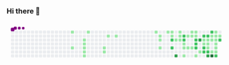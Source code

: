 ### Hi there 👋

<!--
**mattigor/mattigor** is a ✨ _special_ ✨ repository because its `README.md` (this file) appears on your GitHub profile.

Here are some ideas to get you started:

- 🔭 I’m currently working on ...
- 🌱 I’m currently learning ...
- 👯 I’m looking to collaborate on ...
- 🤔 I’m looking for help with ...
- 💬 Ask me about ...
- 📫 How to reach me: ...
- 😄 Pronouns: ...
- ⚡ Fun fact: ...
-->
<svg viewBox="-16 -32 880 192" width="880" height="192" xmlns="http://www.w3.org/2000/svg"><style>@keyframes c0{6.36%{fill:var(--c1)}6.38%,to{fill:var(--ce)}}@keyframes c1{12.74%{fill:var(--c1)}12.76%,to{fill:var(--ce)}}@keyframes c2{9.15%{fill:var(--c1)}9.17%,to{fill:var(--ce)}}@keyframes c3{9.55%{fill:var(--c1)}9.57%,to{fill:var(--ce)}}@keyframes c4{9.95%{fill:var(--c1)}9.97%,to{fill:var(--ce)}}@keyframes c5{10.35%{fill:var(--c1)}10.37%,to{fill:var(--ce)}}@keyframes c6{10.75%{fill:var(--c1)}10.77%,to{fill:var(--ce)}}@keyframes c7{7.96%{fill:var(--c1)}7.98%,to{fill:var(--ce)}}@keyframes c8{16.72%{fill:var(--c1)}16.74%,to{fill:var(--ce)}}@keyframes c9{16.32%{fill:var(--c1)}16.34%,to{fill:var(--ce)}}@keyframes ca{18.32%{fill:var(--c1)}18.34%,to{fill:var(--ce)}}@keyframes cb{19.11%{fill:var(--c1)}19.13%,to{fill:var(--ce)}}@keyframes cc{26.68%{fill:var(--c1)}26.7%,to{fill:var(--ce)}}@keyframes cd{23.5%{fill:var(--c1)}23.52%,to{fill:var(--ce)}}@keyframes ce{23.89%{fill:var(--c1)}23.91%,to{fill:var(--ce)}}@keyframes cf{24.69%{fill:var(--c1)}24.71%,to{fill:var(--ce)}}@keyframes cg{27.88%{fill:var(--c1)}27.9%,to{fill:var(--ce)}}@keyframes ch{28.28%{fill:var(--c1)}28.3%,to{fill:var(--ce)}}@keyframes ci{28.68%{fill:var(--c1)}28.7%,to{fill:var(--ce)}}@keyframes cj{52.98%{fill:var(--c2)}53%,to{fill:var(--ce)}}@keyframes ck{53.77%{fill:var(--c2)}53.79%,to{fill:var(--ce)}}@keyframes cl{52.58%{fill:var(--c1)}52.6%,to{fill:var(--ce)}}@keyframes cm{72.5%{fill:var(--c3)}72.52%,to{fill:var(--ce)}}@keyframes cn{29.87%{fill:var(--c1)}29.89%,to{fill:var(--ce)}}@keyframes co{29.47%{fill:var(--c1)}29.49%,to{fill:var(--ce)}}@keyframes cp{52.18%{fill:var(--c1)}52.2%,to{fill:var(--ce)}}@keyframes cq{56.17%{fill:var(--c2)}56.19%,to{fill:var(--ce)}}@keyframes cr{55.77%{fill:var(--c2)}55.79%,to{fill:var(--ce)}}@keyframes cs{33.85%{fill:var(--c1)}33.87%,to{fill:var(--ce)}}@keyframes ct{34.25%{fill:var(--c1)}34.27%,to{fill:var(--ce)}}@keyframes cu{50.19%{fill:var(--c1)}50.21%,to{fill:var(--ce)}}@keyframes cv{32.66%{fill:var(--c1)}32.68%,to{fill:var(--ce)}}@keyframes cw{34.65%{fill:var(--c1)}34.67%,to{fill:var(--ce)}}@keyframes cx{31.07%{fill:var(--c1)}31.09%,to{fill:var(--ce)}}@keyframes cy{32.26%{fill:var(--c1)}32.28%,to{fill:var(--ce)}}@keyframes cz{35.05%{fill:var(--c1)}35.07%,to{fill:var(--ce)}}@keyframes c10{31.46%{fill:var(--c1)}31.48%,to{fill:var(--ce)}}@keyframes c11{31.86%{fill:var(--c1)}31.88%,to{fill:var(--ce)}}@keyframes c12{57.76%{fill:var(--c2)}57.78%,to{fill:var(--ce)}}@keyframes c13{58.16%{fill:var(--c2)}58.18%,to{fill:var(--ce)}}@keyframes c14{58.56%{fill:var(--c2)}58.58%,to{fill:var(--ce)}}@keyframes c15{48.99%{fill:var(--c1)}49.01%,to{fill:var(--ce)}}@keyframes c16{66.92%{fill:var(--c3)}66.94%,to{fill:var(--ce)}}@keyframes c17{36.24%{fill:var(--c1)}36.26%,to{fill:var(--ce)}}@keyframes c18{66.13%{fill:var(--c2)}66.15%,to{fill:var(--ce)}}@keyframes c19{42.62%{fill:var(--c1)}42.64%,to{fill:var(--ce)}}@keyframes c1a{37.44%{fill:var(--c1)}37.46%,to{fill:var(--ce)}}@keyframes c1b{59.35%{fill:var(--c2)}59.37%,to{fill:var(--ce)}}@keyframes c1c{59.75%{fill:var(--c2)}59.77%,to{fill:var(--ce)}}@keyframes c1d{65.73%{fill:var(--c2)}65.75%,to{fill:var(--ce)}}@keyframes c1e{42.22%{fill:var(--c1)}42.24%,to{fill:var(--ce)}}@keyframes c1f{37.84%{fill:var(--c1)}37.86%,to{fill:var(--ce)}}@keyframes c1g{43.81%{fill:var(--c1)}43.83%,to{fill:var(--ce)}}@keyframes c1h{60.15%{fill:var(--c2)}60.17%,to{fill:var(--ce)}}@keyframes c1i{69.31%{fill:var(--c3)}69.33%,to{fill:var(--ce)}}@keyframes c1j{64.93%{fill:var(--c2)}64.95%,to{fill:var(--ce)}}@keyframes c1k{41.42%{fill:var(--c1)}41.44%,to{fill:var(--ce)}}@keyframes c1l{41.82%{fill:var(--c1)}41.84%,to{fill:var(--ce)}}@keyframes c1m{45.41%{fill:var(--c1)}45.43%,to{fill:var(--ce)}}@keyframes c1n{76.88%{fill:var(--c4)}76.9%,to{fill:var(--ce)}}@keyframes c1o{40.63%{fill:var(--c1)}40.65%,to{fill:var(--ce)}}@keyframes c1p{39.43%{fill:var(--c1)}39.45%,to{fill:var(--ce)}}@keyframes c1q{39.03%{fill:var(--c1)}39.05%,to{fill:var(--ce)}}@keyframes c1r{38.64%{fill:var(--c1)}38.66%,to{fill:var(--ce)}}@keyframes c1s{44.61%{fill:var(--c1)}44.63%,to{fill:var(--ce)}}@keyframes c1t{45.01%{fill:var(--c1)}45.03%,to{fill:var(--ce)}}@keyframes c1u{61.34%{fill:var(--c2)}61.36%,to{fill:var(--ce)}}@keyframes c1v{39.83%{fill:var(--c1)}39.85%,to{fill:var(--ce)}}@keyframes c1w{63.34%{fill:var(--c2)}63.36%,to{fill:var(--ce)}}@keyframes u0{6.36%{transform:scale(0,1)}6.38%,7.96%{transform:scale(.02,1)}7.98%,9.15%{transform:scale(.04,1)}9.17%,9.55%{transform:scale(.06,1)}9.57%,9.95%{transform:scale(.08,1)}10.35%,9.97%{transform:scale(.1,1)}10.37%,10.75%{transform:scale(.12,1)}10.77%,12.74%{transform:scale(.14,1)}12.76%,16.32%{transform:scale(.16,1)}16.34%,16.72%{transform:scale(.18,1)}16.74%,18.32%{transform:scale(.2,1)}18.34%,19.11%{transform:scale(.22,1)}19.13%,23.5%{transform:scale(.24,1)}23.52%,23.89%{transform:scale(.26,1)}23.91%,24.69%{transform:scale(.28,1)}24.71%,26.68%{transform:scale(.3,1)}26.7%,27.88%{transform:scale(.32,1)}27.9%,28.28%{transform:scale(.34,1)}28.3%,28.68%{transform:scale(.36,1)}28.7%,29.47%{transform:scale(.38,1)}29.49%,29.87%{transform:scale(.4,1)}29.89%,31.07%{transform:scale(.42,1)}31.09%,31.46%{transform:scale(.44,1)}31.48%,31.86%{transform:scale(.46,1)}31.88%,32.26%{transform:scale(.48,1)}32.28%,32.66%{transform:scale(.5,1)}32.68%,33.85%{transform:scale(.52,1)}33.87%,34.25%{transform:scale(.54,1)}34.27%,34.65%{transform:scale(.56,1)}34.67%,35.05%{transform:scale(.58,1)}35.07%,36.24%{transform:scale(.6,1)}36.26%,37.44%{transform:scale(.62,1)}37.46%,37.84%{transform:scale(.64,1)}37.86%,38.64%{transform:scale(.66,1)}38.66%,39.03%{transform:scale(.68,1)}39.05%,39.43%{transform:scale(.7,1)}39.45%,39.83%{transform:scale(.72,1)}39.85%,40.63%{transform:scale(.74,1)}40.65%,41.42%{transform:scale(.76,1)}41.44%,41.82%{transform:scale(.78,1)}41.84%,42.22%{transform:scale(.8,1)}42.24%,42.62%{transform:scale(.82,1)}42.64%,43.81%{transform:scale(.84,1)}43.83%,44.61%{transform:scale(.86,1)}44.63%,45.01%{transform:scale(.88,1)}45.03%,45.41%{transform:scale(.9,1)}45.43%,48.99%{transform:scale(.92,1)}49.01%,50.19%{transform:scale(.94,1)}50.21%,52.18%{transform:scale(.96,1)}52.2%,52.58%{transform:scale(.98,1)}52.6%,to{transform:scale(1,1)}}@keyframes u1{52.98%{transform:scale(0,1)}53%,53.77%{transform:scale(.07,1)}53.79%,55.77%{transform:scale(.13,1)}55.79%,56.17%{transform:scale(.2,1)}56.19%,57.76%{transform:scale(.27,1)}57.78%,58.16%{transform:scale(.33,1)}58.18%,58.56%{transform:scale(.4,1)}58.58%,59.35%{transform:scale(.47,1)}59.37%,59.75%{transform:scale(.53,1)}59.77%,60.15%{transform:scale(.6,1)}60.17%,61.34%{transform:scale(.67,1)}61.36%,63.34%{transform:scale(.73,1)}63.36%,64.93%{transform:scale(.8,1)}64.95%,65.73%{transform:scale(.87,1)}65.75%,66.13%{transform:scale(.93,1)}66.15%,to{transform:scale(1,1)}}@keyframes u2{66.92%{transform:scale(0,1)}66.94%,69.31%{transform:scale(.33,1)}69.33%,72.5%{transform:scale(.67,1)}72.52%,to{transform:scale(1,1)}}@keyframes u3{76.88%{transform:scale(0,1)}76.9%,to{transform:scale(1,1)}}@keyframes s0{0%,99.6%{transform:translate(0,-16px)}.4%{transform:translate(0,0)}7.97%{transform:translate(304px,0)}8.37%{transform:translate(304px,16px)}8.76%{transform:translate(288px,16px)}10.76%{transform:translate(288px,96px)}11.16%{transform:translate(272px,96px)}11.95%{transform:translate(272px,64px)}12.75%,91.63%{transform:translate(240px,64px)}13.15%,91.24%{transform:translate(240px,80px)}16.33%{transform:translate(368px,80px)}16.73%{transform:translate(368px,64px)}17.13%{transform:translate(384px,64px)}18.33%{transform:translate(384px,16px)}23.51%{transform:translate(592px,16px)}24.7%{transform:translate(592px,64px)}25.1%{transform:translate(576px,64px)}26.69%{transform:translate(576px,0)}28.29%{transform:translate(640px,0)}28.69%{transform:translate(640px,16px)}29.48%{transform:translate(672px,16px)}29.88%{transform:translate(672px,0)}31.47%{transform:translate(736px,0)}31.87%,57.37%{transform:translate(736px,16px)}32.67%{transform:translate(704px,16px)}33.47%{transform:translate(704px,48px)}33.86%,51.39%{transform:translate(688px,48px)}34.26%,54.98%{transform:translate(688px,64px)}35.06%{transform:translate(720px,64px)}35.46%{transform:translate(720px,80px)}36.25%,48.21%{transform:translate(752px,80px)}37.05%,47.41%{transform:translate(752px,48px)}38.65%{transform:translate(816px,48px)}39.44%,41.04%{transform:translate(816px,16px)}39.84%{transform:translate(832px,16px)}40.24%,64.14%{transform:translate(832px,0)}40.64%{transform:translate(816px,0)}41.43%{transform:translate(800px,16px)}41.83%{transform:translate(800px,32px)}42.63%{transform:translate(768px,32px)}43.03%{transform:translate(768px,48px)}43.43%{transform:translate(784px,48px)}43.82%{transform:translate(784px,64px)}44.62%{transform:translate(816px,64px)}45.02%,60.96%{transform:translate(816px,80px)}45.42%,76.49%{transform:translate(800px,80px)}46.22%{transform:translate(800px,48px)}48.61%{transform:translate(736px,80px)}49%{transform:translate(736px,96px)}50.2%{transform:translate(688px,96px)}51.79%{transform:translate(672px,48px)}52.19%{transform:translate(672px,32px)}52.99%{transform:translate(640px,32px)}53.78%{transform:translate(640px,64px)}56.18%{transform:translate(688px,16px)}58.57%{transform:translate(736px,64px)}59.36%{transform:translate(768px,64px)}59.76%{transform:translate(768px,80px)}61.35%{transform:translate(816px,96px)}61.75%{transform:translate(832px,96px)}65.34%{transform:translate(784px,0)}65.74%{transform:translate(784px,16px)}66.53%{transform:translate(752px,16px)}66.93%{transform:translate(752px,32px)}67.73%{transform:translate(784px,32px)}69.32%{transform:translate(784px,96px)}72.51%{transform:translate(656px,96px)}72.91%{transform:translate(656px,80px)}76.89%{transform:translate(800px,96px)}90.44%{transform:translate(256px,96px)}90.84%{transform:translate(256px,80px)}92.03%{transform:translate(224px,64px)}92.43%{transform:translate(224px,48px)}94.82%{transform:translate(128px,48px)}95.22%{transform:translate(128px,32px)}96.02%{transform:translate(96px,32px)}97.21%{transform:translate(96px,-16px)}}@keyframes s1{0%,99.6%{transform:translate(16px,-16px)}.4%{transform:translate(0,-16px)}.8%{transform:translate(0,0)}8.37%{transform:translate(304px,0)}8.76%{transform:translate(304px,16px)}9.16%{transform:translate(288px,16px)}11.16%{transform:translate(288px,96px)}11.55%{transform:translate(272px,96px)}12.35%{transform:translate(272px,64px)}13.15%,92.03%{transform:translate(240px,64px)}13.55%,91.63%{transform:translate(240px,80px)}16.73%{transform:translate(368px,80px)}17.13%{transform:translate(368px,64px)}17.53%{transform:translate(384px,64px)}18.73%{transform:translate(384px,16px)}23.9%{transform:translate(592px,16px)}25.1%{transform:translate(592px,64px)}25.5%{transform:translate(576px,64px)}27.09%{transform:translate(576px,0)}28.69%{transform:translate(640px,0)}29.08%{transform:translate(640px,16px)}29.88%{transform:translate(672px,16px)}30.28%{transform:translate(672px,0)}31.87%{transform:translate(736px,0)}32.27%,57.77%{transform:translate(736px,16px)}33.07%{transform:translate(704px,16px)}33.86%{transform:translate(704px,48px)}34.26%,51.79%{transform:translate(688px,48px)}34.66%,55.38%{transform:translate(688px,64px)}35.46%{transform:translate(720px,64px)}35.86%{transform:translate(720px,80px)}36.65%,48.61%{transform:translate(752px,80px)}37.45%,47.81%{transform:translate(752px,48px)}39.04%{transform:translate(816px,48px)}39.84%,41.43%{transform:translate(816px,16px)}40.24%{transform:translate(832px,16px)}40.64%,64.54%{transform:translate(832px,0)}41.04%{transform:translate(816px,0)}41.83%{transform:translate(800px,16px)}42.23%{transform:translate(800px,32px)}43.03%{transform:translate(768px,32px)}43.43%{transform:translate(768px,48px)}43.82%{transform:translate(784px,48px)}44.22%{transform:translate(784px,64px)}45.02%{transform:translate(816px,64px)}45.42%,61.35%{transform:translate(816px,80px)}45.82%,76.89%{transform:translate(800px,80px)}46.61%{transform:translate(800px,48px)}49%{transform:translate(736px,80px)}49.4%{transform:translate(736px,96px)}50.6%{transform:translate(688px,96px)}52.19%{transform:translate(672px,48px)}52.59%{transform:translate(672px,32px)}53.39%{transform:translate(640px,32px)}54.18%{transform:translate(640px,64px)}56.57%{transform:translate(688px,16px)}58.96%{transform:translate(736px,64px)}59.76%{transform:translate(768px,64px)}60.16%{transform:translate(768px,80px)}61.75%{transform:translate(816px,96px)}62.15%{transform:translate(832px,96px)}65.74%{transform:translate(784px,0)}66.14%{transform:translate(784px,16px)}66.93%{transform:translate(752px,16px)}67.33%{transform:translate(752px,32px)}68.13%{transform:translate(784px,32px)}69.72%{transform:translate(784px,96px)}72.91%{transform:translate(656px,96px)}73.31%{transform:translate(656px,80px)}77.29%{transform:translate(800px,96px)}90.84%{transform:translate(256px,96px)}91.24%{transform:translate(256px,80px)}92.43%{transform:translate(224px,64px)}92.83%{transform:translate(224px,48px)}95.22%{transform:translate(128px,48px)}95.62%{transform:translate(128px,32px)}96.41%{transform:translate(96px,32px)}97.61%{transform:translate(96px,-16px)}}@keyframes s2{0%,99.6%{transform:translate(32px,-16px)}.8%{transform:translate(0,-16px)}1.2%{transform:translate(0,0)}8.76%{transform:translate(304px,0)}9.16%{transform:translate(304px,16px)}9.56%{transform:translate(288px,16px)}11.55%{transform:translate(288px,96px)}11.95%{transform:translate(272px,96px)}12.75%{transform:translate(272px,64px)}13.55%,92.43%{transform:translate(240px,64px)}13.94%,92.03%{transform:translate(240px,80px)}17.13%{transform:translate(368px,80px)}17.53%{transform:translate(368px,64px)}17.93%{transform:translate(384px,64px)}19.12%{transform:translate(384px,16px)}24.3%{transform:translate(592px,16px)}25.5%{transform:translate(592px,64px)}25.9%{transform:translate(576px,64px)}27.49%{transform:translate(576px,0)}29.08%{transform:translate(640px,0)}29.48%{transform:translate(640px,16px)}30.28%{transform:translate(672px,16px)}30.68%{transform:translate(672px,0)}32.27%{transform:translate(736px,0)}32.67%,58.17%{transform:translate(736px,16px)}33.47%{transform:translate(704px,16px)}34.26%{transform:translate(704px,48px)}34.66%,52.19%{transform:translate(688px,48px)}35.06%,55.78%{transform:translate(688px,64px)}35.86%{transform:translate(720px,64px)}36.25%{transform:translate(720px,80px)}37.05%,49%{transform:translate(752px,80px)}37.85%,48.21%{transform:translate(752px,48px)}39.44%{transform:translate(816px,48px)}40.24%,41.83%{transform:translate(816px,16px)}40.64%{transform:translate(832px,16px)}41.04%,64.94%{transform:translate(832px,0)}41.43%{transform:translate(816px,0)}42.23%{transform:translate(800px,16px)}42.63%{transform:translate(800px,32px)}43.43%{transform:translate(768px,32px)}43.82%{transform:translate(768px,48px)}44.22%{transform:translate(784px,48px)}44.62%{transform:translate(784px,64px)}45.42%{transform:translate(816px,64px)}45.82%,61.75%{transform:translate(816px,80px)}46.22%,77.29%{transform:translate(800px,80px)}47.01%{transform:translate(800px,48px)}49.4%{transform:translate(736px,80px)}49.8%{transform:translate(736px,96px)}51%{transform:translate(688px,96px)}52.59%{transform:translate(672px,48px)}52.99%{transform:translate(672px,32px)}53.78%{transform:translate(640px,32px)}54.58%{transform:translate(640px,64px)}56.97%{transform:translate(688px,16px)}59.36%{transform:translate(736px,64px)}60.16%{transform:translate(768px,64px)}60.56%{transform:translate(768px,80px)}62.15%{transform:translate(816px,96px)}62.55%{transform:translate(832px,96px)}66.14%{transform:translate(784px,0)}66.53%{transform:translate(784px,16px)}67.33%{transform:translate(752px,16px)}67.73%{transform:translate(752px,32px)}68.53%{transform:translate(784px,32px)}70.12%{transform:translate(784px,96px)}73.31%{transform:translate(656px,96px)}73.71%{transform:translate(656px,80px)}77.69%{transform:translate(800px,96px)}91.24%{transform:translate(256px,96px)}91.63%{transform:translate(256px,80px)}92.83%{transform:translate(224px,64px)}93.23%{transform:translate(224px,48px)}95.62%{transform:translate(128px,48px)}96.02%{transform:translate(128px,32px)}96.81%{transform:translate(96px,32px)}98.01%{transform:translate(96px,-16px)}}@keyframes s3{0%,99.6%{transform:translate(48px,-16px)}1.2%{transform:translate(0,-16px)}1.59%{transform:translate(0,0)}9.16%{transform:translate(304px,0)}9.56%{transform:translate(304px,16px)}9.96%{transform:translate(288px,16px)}11.95%{transform:translate(288px,96px)}12.35%{transform:translate(272px,96px)}13.15%{transform:translate(272px,64px)}13.94%,92.83%{transform:translate(240px,64px)}14.34%,92.43%{transform:translate(240px,80px)}17.53%{transform:translate(368px,80px)}17.93%{transform:translate(368px,64px)}18.33%{transform:translate(384px,64px)}19.52%{transform:translate(384px,16px)}24.7%{transform:translate(592px,16px)}25.9%{transform:translate(592px,64px)}26.29%{transform:translate(576px,64px)}27.89%{transform:translate(576px,0)}29.48%{transform:translate(640px,0)}29.88%{transform:translate(640px,16px)}30.68%{transform:translate(672px,16px)}31.08%{transform:translate(672px,0)}32.67%{transform:translate(736px,0)}33.07%,58.57%{transform:translate(736px,16px)}33.86%{transform:translate(704px,16px)}34.66%{transform:translate(704px,48px)}35.06%,52.59%{transform:translate(688px,48px)}35.46%,56.18%{transform:translate(688px,64px)}36.25%{transform:translate(720px,64px)}36.65%{transform:translate(720px,80px)}37.45%,49.4%{transform:translate(752px,80px)}38.25%,48.61%{transform:translate(752px,48px)}39.84%{transform:translate(816px,48px)}40.64%,42.23%{transform:translate(816px,16px)}41.04%{transform:translate(832px,16px)}41.43%,65.34%{transform:translate(832px,0)}41.83%{transform:translate(816px,0)}42.63%{transform:translate(800px,16px)}43.03%{transform:translate(800px,32px)}43.82%{transform:translate(768px,32px)}44.22%{transform:translate(768px,48px)}44.62%{transform:translate(784px,48px)}45.02%{transform:translate(784px,64px)}45.82%{transform:translate(816px,64px)}46.22%,62.15%{transform:translate(816px,80px)}46.61%,77.69%{transform:translate(800px,80px)}47.41%{transform:translate(800px,48px)}49.8%{transform:translate(736px,80px)}50.2%{transform:translate(736px,96px)}51.39%{transform:translate(688px,96px)}52.99%{transform:translate(672px,48px)}53.39%{transform:translate(672px,32px)}54.18%{transform:translate(640px,32px)}54.98%{transform:translate(640px,64px)}57.37%{transform:translate(688px,16px)}59.76%{transform:translate(736px,64px)}60.56%{transform:translate(768px,64px)}60.96%{transform:translate(768px,80px)}62.55%{transform:translate(816px,96px)}62.95%{transform:translate(832px,96px)}66.53%{transform:translate(784px,0)}66.93%{transform:translate(784px,16px)}67.73%{transform:translate(752px,16px)}68.13%{transform:translate(752px,32px)}68.92%{transform:translate(784px,32px)}70.52%{transform:translate(784px,96px)}73.71%{transform:translate(656px,96px)}74.1%{transform:translate(656px,80px)}78.09%{transform:translate(800px,96px)}91.63%{transform:translate(256px,96px)}92.03%{transform:translate(256px,80px)}93.23%{transform:translate(224px,64px)}93.63%{transform:translate(224px,48px)}96.02%{transform:translate(128px,48px)}96.41%{transform:translate(128px,32px)}97.21%{transform:translate(96px,32px)}98.41%{transform:translate(96px,-16px)}}:root{--cb:#1b1f230a;--cs:purple;--ce:#ebedf0;--c0:#ebedf0;--c1:#9be9a8;--c2:#40c463;--c3:#30a14e;--c4:#216e39}@media (prefers-color-scheme:dark){:root{--cb:#1b1f230a;--cs:purple;--ce:#161b22;--c1:#01311f;--c2:#034525;--c3:#0f6d31;--c4:#00c647}}.c{shape-rendering:geometricPrecision;rx:2;ry:2;fill:var(--ce);stroke-width:1px;stroke:var(--cb);animation:none 25100ms linear infinite}.c.c0{fill:var(--c1);animation-name:c0}.c.c1,.c.c2,.c.c3{fill:var(--c1);animation-name:c1}.c.c2,.c.c3{animation-name:c2}.c.c3{animation-name:c3}.c.c4,.c.c5,.c.c6{fill:var(--c1);animation-name:c4}.c.c5,.c.c6{animation-name:c5}.c.c6{animation-name:c6}.c.c7,.c.c8,.c.c9{fill:var(--c1);animation-name:c7}.c.c8,.c.c9{animation-name:c8}.c.c9{animation-name:c9}.c.ca,.c.cb,.c.cc{fill:var(--c1);animation-name:ca}.c.cb,.c.cc{animation-name:cb}.c.cc{animation-name:cc}.c.cd,.c.ce,.c.cf{fill:var(--c1);animation-name:cd}.c.ce,.c.cf{animation-name:ce}.c.cf{animation-name:cf}.c.cg,.c.ch,.c.ci{fill:var(--c1);animation-name:cg}.c.ch,.c.ci{animation-name:ch}.c.ci{animation-name:ci}.c.cj,.c.ck{fill:var(--c2);animation-name:cj}.c.ck{animation-name:ck}.c.cl{fill:var(--c1);animation-name:cl}.c.cm{fill:var(--c3);animation-name:cm}.c.cn,.c.co,.c.cp{fill:var(--c1);animation-name:cn}.c.co,.c.cp{animation-name:co}.c.cp{animation-name:cp}.c.cq,.c.cr{fill:var(--c2);animation-name:cq}.c.cr{animation-name:cr}.c.cs{fill:var(--c1);animation-name:cs}.c.ct,.c.cu,.c.cv{fill:var(--c1);animation-name:ct}.c.cu,.c.cv{animation-name:cu}.c.cv{animation-name:cv}.c.cw,.c.cx,.c.cy{fill:var(--c1);animation-name:cw}.c.cx,.c.cy{animation-name:cx}.c.cy{animation-name:cy}.c.c10,.c.c11,.c.cz{fill:var(--c1);animation-name:cz}.c.c10,.c.c11{animation-name:c10}.c.c11{animation-name:c11}.c.c12,.c.c13,.c.c14{fill:var(--c2);animation-name:c12}.c.c13,.c.c14{animation-name:c13}.c.c14{animation-name:c14}.c.c15{fill:var(--c1);animation-name:c15}.c.c16{fill:var(--c3);animation-name:c16}.c.c17{fill:var(--c1);animation-name:c17}.c.c18{fill:var(--c2);animation-name:c18}.c.c19,.c.c1a{fill:var(--c1);animation-name:c19}.c.c1a{animation-name:c1a}.c.c1b,.c.c1c,.c.c1d{fill:var(--c2);animation-name:c1b}.c.c1c,.c.c1d{animation-name:c1c}.c.c1d{animation-name:c1d}.c.c1e,.c.c1f,.c.c1g{fill:var(--c1);animation-name:c1e}.c.c1f,.c.c1g{animation-name:c1f}.c.c1g{animation-name:c1g}.c.c1h{fill:var(--c2);animation-name:c1h}.c.c1i{fill:var(--c3);animation-name:c1i}.c.c1j{fill:var(--c2);animation-name:c1j}.c.c1k,.c.c1l,.c.c1m{fill:var(--c1);animation-name:c1k}.c.c1l,.c.c1m{animation-name:c1l}.c.c1m{animation-name:c1m}.c.c1n{fill:var(--c4);animation-name:c1n}.c.c1o,.c.c1p,.c.c1q{fill:var(--c1);animation-name:c1o}.c.c1p,.c.c1q{animation-name:c1p}.c.c1q{animation-name:c1q}.c.c1r,.c.c1s,.c.c1t{fill:var(--c1);animation-name:c1r}.c.c1s,.c.c1t{animation-name:c1s}.c.c1t{animation-name:c1t}.c.c1u{fill:var(--c2);animation-name:c1u}.c.c1v{fill:var(--c1);animation-name:c1v}.c.c1w{fill:var(--c2);animation-name:c1w}.s,.u{animation:none linear 25100ms infinite}.u,.u.u0{transform-origin:0 0}.u{transform:scale(0,1)}.u.u0{fill:var(--c1);animation-name:u0}.u.u1{fill:var(--c2);animation-name:u1;transform-origin:614.5px 0}.u.u2{fill:var(--c3);animation-name:u2;transform-origin:798.8px 0}.u.u3{fill:var(--c4);animation-name:u3;transform-origin:835.7px 0}.s{shape-rendering:geometricPrecision;fill:var(--cs)}.s.s0{transform:translate(0,-16px);animation-name:s0}.s.s1{transform:translate(16px,-16px);animation-name:s1}.s.s2{transform:translate(32px,-16px);animation-name:s2}.s.s3{transform:translate(48px,-16px);animation-name:s3}</style><rect class="c" x="2" y="2" width="12" height="12"/><rect class="c" x="2" y="18" width="12" height="12"/><rect class="c" x="2" y="34" width="12" height="12"/><rect class="c" x="2" y="50" width="12" height="12"/><rect class="c" x="2" y="66" width="12" height="12"/><rect class="c" x="2" y="82" width="12" height="12"/><rect class="c" x="2" y="98" width="12" height="12"/><rect class="c" x="18" y="2" width="12" height="12"/><rect class="c" x="18" y="18" width="12" height="12"/><rect class="c" x="18" y="34" width="12" height="12"/><rect class="c" x="18" y="50" width="12" height="12"/><rect class="c" x="18" y="66" width="12" height="12"/><rect class="c" x="18" y="82" width="12" height="12"/><rect class="c" x="18" y="98" width="12" height="12"/><rect class="c" x="34" y="2" width="12" height="12"/><rect class="c" x="34" y="18" width="12" height="12"/><rect class="c" x="34" y="34" width="12" height="12"/><rect class="c" x="34" y="50" width="12" height="12"/><rect class="c" x="34" y="66" width="12" height="12"/><rect class="c" x="34" y="82" width="12" height="12"/><rect class="c" x="34" y="98" width="12" height="12"/><rect class="c" x="50" y="2" width="12" height="12"/><rect class="c" x="50" y="18" width="12" height="12"/><rect class="c" x="50" y="34" width="12" height="12"/><rect class="c" x="50" y="50" width="12" height="12"/><rect class="c" x="50" y="66" width="12" height="12"/><rect class="c" x="50" y="82" width="12" height="12"/><rect class="c" x="50" y="98" width="12" height="12"/><rect class="c" x="66" y="2" width="12" height="12"/><rect class="c" x="66" y="18" width="12" height="12"/><rect class="c" x="66" y="34" width="12" height="12"/><rect class="c" x="66" y="50" width="12" height="12"/><rect class="c" x="66" y="66" width="12" height="12"/><rect class="c" x="66" y="82" width="12" height="12"/><rect class="c" x="66" y="98" width="12" height="12"/><rect class="c" x="82" y="2" width="12" height="12"/><rect class="c" x="82" y="18" width="12" height="12"/><rect class="c" x="82" y="34" width="12" height="12"/><rect class="c" x="82" y="50" width="12" height="12"/><rect class="c" x="82" y="66" width="12" height="12"/><rect class="c" x="82" y="82" width="12" height="12"/><rect class="c" x="82" y="98" width="12" height="12"/><rect class="c" x="98" y="2" width="12" height="12"/><rect class="c" x="98" y="18" width="12" height="12"/><rect class="c" x="98" y="34" width="12" height="12"/><rect class="c" x="98" y="50" width="12" height="12"/><rect class="c" x="98" y="66" width="12" height="12"/><rect class="c" x="98" y="82" width="12" height="12"/><rect class="c" x="98" y="98" width="12" height="12"/><rect class="c" x="114" y="2" width="12" height="12"/><rect class="c" x="114" y="18" width="12" height="12"/><rect class="c" x="114" y="34" width="12" height="12"/><rect class="c" x="114" y="50" width="12" height="12"/><rect class="c" x="114" y="66" width="12" height="12"/><rect class="c" x="114" y="82" width="12" height="12"/><rect class="c" x="114" y="98" width="12" height="12"/><rect class="c" x="130" y="2" width="12" height="12"/><rect class="c" x="130" y="18" width="12" height="12"/><rect class="c" x="130" y="34" width="12" height="12"/><rect class="c" x="130" y="50" width="12" height="12"/><rect class="c" x="130" y="66" width="12" height="12"/><rect class="c" x="130" y="82" width="12" height="12"/><rect class="c" x="130" y="98" width="12" height="12"/><rect class="c" x="146" y="2" width="12" height="12"/><rect class="c" x="146" y="18" width="12" height="12"/><rect class="c" x="146" y="34" width="12" height="12"/><rect class="c" x="146" y="50" width="12" height="12"/><rect class="c" x="146" y="66" width="12" height="12"/><rect class="c" x="146" y="82" width="12" height="12"/><rect class="c" x="146" y="98" width="12" height="12"/><rect class="c" x="162" y="2" width="12" height="12"/><rect class="c" x="162" y="18" width="12" height="12"/><rect class="c" x="162" y="34" width="12" height="12"/><rect class="c" x="162" y="50" width="12" height="12"/><rect class="c" x="162" y="66" width="12" height="12"/><rect class="c" x="162" y="82" width="12" height="12"/><rect class="c" x="162" y="98" width="12" height="12"/><rect class="c" x="178" y="2" width="12" height="12"/><rect class="c" x="178" y="18" width="12" height="12"/><rect class="c" x="178" y="34" width="12" height="12"/><rect class="c" x="178" y="50" width="12" height="12"/><rect class="c" x="178" y="66" width="12" height="12"/><rect class="c" x="178" y="82" width="12" height="12"/><rect class="c" x="178" y="98" width="12" height="12"/><rect class="c" x="194" y="2" width="12" height="12"/><rect class="c" x="194" y="18" width="12" height="12"/><rect class="c" x="194" y="34" width="12" height="12"/><rect class="c" x="194" y="50" width="12" height="12"/><rect class="c" x="194" y="66" width="12" height="12"/><rect class="c" x="194" y="82" width="12" height="12"/><rect class="c" x="194" y="98" width="12" height="12"/><rect class="c" x="210" y="2" width="12" height="12"/><rect class="c" x="210" y="18" width="12" height="12"/><rect class="c" x="210" y="34" width="12" height="12"/><rect class="c" x="210" y="50" width="12" height="12"/><rect class="c" x="210" y="66" width="12" height="12"/><rect class="c" x="210" y="82" width="12" height="12"/><rect class="c" x="210" y="98" width="12" height="12"/><rect class="c" x="226" y="2" width="12" height="12"/><rect class="c" x="226" y="18" width="12" height="12"/><rect class="c" x="226" y="34" width="12" height="12"/><rect class="c" x="226" y="50" width="12" height="12"/><rect class="c" x="226" y="66" width="12" height="12"/><rect class="c" x="226" y="82" width="12" height="12"/><rect class="c" x="226" y="98" width="12" height="12"/><rect class="c c0" x="242" y="2" width="12" height="12"/><rect class="c" x="242" y="18" width="12" height="12"/><rect class="c" x="242" y="34" width="12" height="12"/><rect class="c" x="242" y="50" width="12" height="12"/><rect class="c c1" x="242" y="66" width="12" height="12"/><rect class="c" x="242" y="82" width="12" height="12"/><rect class="c" x="242" y="98" width="12" height="12"/><rect class="c" x="258" y="2" width="12" height="12"/><rect class="c" x="258" y="18" width="12" height="12"/><rect class="c" x="258" y="34" width="12" height="12"/><rect class="c" x="258" y="50" width="12" height="12"/><rect class="c" x="258" y="66" width="12" height="12"/><rect class="c" x="258" y="82" width="12" height="12"/><rect class="c" x="258" y="98" width="12" height="12"/><rect class="c" x="274" y="2" width="12" height="12"/><rect class="c" x="274" y="18" width="12" height="12"/><rect class="c" x="274" y="34" width="12" height="12"/><rect class="c" x="274" y="50" width="12" height="12"/><rect class="c" x="274" y="66" width="12" height="12"/><rect class="c" x="274" y="82" width="12" height="12"/><rect class="c" x="274" y="98" width="12" height="12"/><rect class="c" x="290" y="2" width="12" height="12"/><rect class="c" x="290" y="18" width="12" height="12"/><rect class="c c2" x="290" y="34" width="12" height="12"/><rect class="c c3" x="290" y="50" width="12" height="12"/><rect class="c c4" x="290" y="66" width="12" height="12"/><rect class="c c5" x="290" y="82" width="12" height="12"/><rect class="c c6" x="290" y="98" width="12" height="12"/><rect class="c c7" x="306" y="2" width="12" height="12"/><rect class="c" x="306" y="18" width="12" height="12"/><rect class="c" x="306" y="34" width="12" height="12"/><rect class="c" x="306" y="50" width="12" height="12"/><rect class="c" x="306" y="66" width="12" height="12"/><rect class="c" x="306" y="82" width="12" height="12"/><rect class="c" x="306" y="98" width="12" height="12"/><rect class="c" x="322" y="2" width="12" height="12"/><rect class="c" x="322" y="18" width="12" height="12"/><rect class="c" x="322" y="34" width="12" height="12"/><rect class="c" x="322" y="50" width="12" height="12"/><rect class="c" x="322" y="66" width="12" height="12"/><rect class="c" x="322" y="82" width="12" height="12"/><rect class="c" x="322" y="98" width="12" height="12"/><rect class="c" x="338" y="2" width="12" height="12"/><rect class="c" x="338" y="18" width="12" height="12"/><rect class="c" x="338" y="34" width="12" height="12"/><rect class="c" x="338" y="50" width="12" height="12"/><rect class="c" x="338" y="66" width="12" height="12"/><rect class="c" x="338" y="82" width="12" height="12"/><rect class="c" x="338" y="98" width="12" height="12"/><rect class="c" x="354" y="2" width="12" height="12"/><rect class="c" x="354" y="18" width="12" height="12"/><rect class="c" x="354" y="34" width="12" height="12"/><rect class="c" x="354" y="50" width="12" height="12"/><rect class="c" x="354" y="66" width="12" height="12"/><rect class="c" x="354" y="82" width="12" height="12"/><rect class="c" x="354" y="98" width="12" height="12"/><rect class="c" x="370" y="2" width="12" height="12"/><rect class="c" x="370" y="18" width="12" height="12"/><rect class="c" x="370" y="34" width="12" height="12"/><rect class="c" x="370" y="50" width="12" height="12"/><rect class="c c8" x="370" y="66" width="12" height="12"/><rect class="c c9" x="370" y="82" width="12" height="12"/><rect class="c" x="370" y="98" width="12" height="12"/><rect class="c" x="386" y="2" width="12" height="12"/><rect class="c ca" x="386" y="18" width="12" height="12"/><rect class="c" x="386" y="34" width="12" height="12"/><rect class="c" x="386" y="50" width="12" height="12"/><rect class="c" x="386" y="66" width="12" height="12"/><rect class="c" x="386" y="82" width="12" height="12"/><rect class="c" x="386" y="98" width="12" height="12"/><rect class="c" x="402" y="2" width="12" height="12"/><rect class="c" x="402" y="18" width="12" height="12"/><rect class="c" x="402" y="34" width="12" height="12"/><rect class="c" x="402" y="50" width="12" height="12"/><rect class="c" x="402" y="66" width="12" height="12"/><rect class="c" x="402" y="82" width="12" height="12"/><rect class="c" x="402" y="98" width="12" height="12"/><rect class="c" x="418" y="2" width="12" height="12"/><rect class="c cb" x="418" y="18" width="12" height="12"/><rect class="c" x="418" y="34" width="12" height="12"/><rect class="c" x="418" y="50" width="12" height="12"/><rect class="c" x="418" y="66" width="12" height="12"/><rect class="c" x="418" y="82" width="12" height="12"/><rect class="c" x="418" y="98" width="12" height="12"/><rect class="c" x="434" y="2" width="12" height="12"/><rect class="c" x="434" y="18" width="12" height="12"/><rect class="c" x="434" y="34" width="12" height="12"/><rect class="c" x="434" y="50" width="12" height="12"/><rect class="c" x="434" y="66" width="12" height="12"/><rect class="c" x="434" y="82" width="12" height="12"/><rect class="c" x="434" y="98" width="12" height="12"/><rect class="c" x="450" y="2" width="12" height="12"/><rect class="c" x="450" y="18" width="12" height="12"/><rect class="c" x="450" y="34" width="12" height="12"/><rect class="c" x="450" y="50" width="12" height="12"/><rect class="c" x="450" y="66" width="12" height="12"/><rect class="c" x="450" y="82" width="12" height="12"/><rect class="c" x="450" y="98" width="12" height="12"/><rect class="c" x="466" y="2" width="12" height="12"/><rect class="c" x="466" y="18" width="12" height="12"/><rect class="c" x="466" y="34" width="12" height="12"/><rect class="c" x="466" y="50" width="12" height="12"/><rect class="c" x="466" y="66" width="12" height="12"/><rect class="c" x="466" y="82" width="12" height="12"/><rect class="c" x="466" y="98" width="12" height="12"/><rect class="c" x="482" y="2" width="12" height="12"/><rect class="c" x="482" y="18" width="12" height="12"/><rect class="c" x="482" y="34" width="12" height="12"/><rect class="c" x="482" y="50" width="12" height="12"/><rect class="c" x="482" y="66" width="12" height="12"/><rect class="c" x="482" y="82" width="12" height="12"/><rect class="c" x="482" y="98" width="12" height="12"/><rect class="c" x="498" y="2" width="12" height="12"/><rect class="c" x="498" y="18" width="12" height="12"/><rect class="c" x="498" y="34" width="12" height="12"/><rect class="c" x="498" y="50" width="12" height="12"/><rect class="c" x="498" y="66" width="12" height="12"/><rect class="c" x="498" y="82" width="12" height="12"/><rect class="c" x="498" y="98" width="12" height="12"/><rect class="c" x="514" y="2" width="12" height="12"/><rect class="c" x="514" y="18" width="12" height="12"/><rect class="c" x="514" y="34" width="12" height="12"/><rect class="c" x="514" y="50" width="12" height="12"/><rect class="c" x="514" y="66" width="12" height="12"/><rect class="c" x="514" y="82" width="12" height="12"/><rect class="c" x="514" y="98" width="12" height="12"/><rect class="c" x="530" y="2" width="12" height="12"/><rect class="c" x="530" y="18" width="12" height="12"/><rect class="c" x="530" y="34" width="12" height="12"/><rect class="c" x="530" y="50" width="12" height="12"/><rect class="c" x="530" y="66" width="12" height="12"/><rect class="c" x="530" y="82" width="12" height="12"/><rect class="c" x="530" y="98" width="12" height="12"/><rect class="c" x="546" y="2" width="12" height="12"/><rect class="c" x="546" y="18" width="12" height="12"/><rect class="c" x="546" y="34" width="12" height="12"/><rect class="c" x="546" y="50" width="12" height="12"/><rect class="c" x="546" y="66" width="12" height="12"/><rect class="c" x="546" y="82" width="12" height="12"/><rect class="c" x="546" y="98" width="12" height="12"/><rect class="c" x="562" y="2" width="12" height="12"/><rect class="c" x="562" y="18" width="12" height="12"/><rect class="c" x="562" y="34" width="12" height="12"/><rect class="c" x="562" y="50" width="12" height="12"/><rect class="c" x="562" y="66" width="12" height="12"/><rect class="c" x="562" y="82" width="12" height="12"/><rect class="c" x="562" y="98" width="12" height="12"/><rect class="c cc" x="578" y="2" width="12" height="12"/><rect class="c" x="578" y="18" width="12" height="12"/><rect class="c" x="578" y="34" width="12" height="12"/><rect class="c" x="578" y="50" width="12" height="12"/><rect class="c" x="578" y="66" width="12" height="12"/><rect class="c" x="578" y="82" width="12" height="12"/><rect class="c" x="578" y="98" width="12" height="12"/><rect class="c" x="594" y="2" width="12" height="12"/><rect class="c cd" x="594" y="18" width="12" height="12"/><rect class="c ce" x="594" y="34" width="12" height="12"/><rect class="c" x="594" y="50" width="12" height="12"/><rect class="c cf" x="594" y="66" width="12" height="12"/><rect class="c" x="594" y="82" width="12" height="12"/><rect class="c" x="594" y="98" width="12" height="12"/><rect class="c" x="610" y="2" width="12" height="12"/><rect class="c" x="610" y="18" width="12" height="12"/><rect class="c" x="610" y="34" width="12" height="12"/><rect class="c" x="610" y="50" width="12" height="12"/><rect class="c" x="610" y="66" width="12" height="12"/><rect class="c" x="610" y="82" width="12" height="12"/><rect class="c" x="610" y="98" width="12" height="12"/><rect class="c cg" x="626" y="2" width="12" height="12"/><rect class="c" x="626" y="18" width="12" height="12"/><rect class="c" x="626" y="34" width="12" height="12"/><rect class="c" x="626" y="50" width="12" height="12"/><rect class="c" x="626" y="66" width="12" height="12"/><rect class="c" x="626" y="82" width="12" height="12"/><rect class="c" x="626" y="98" width="12" height="12"/><rect class="c ch" x="642" y="2" width="12" height="12"/><rect class="c ci" x="642" y="18" width="12" height="12"/><rect class="c cj" x="642" y="34" width="12" height="12"/><rect class="c" x="642" y="50" width="12" height="12"/><rect class="c ck" x="642" y="66" width="12" height="12"/><rect class="c" x="642" y="82" width="12" height="12"/><rect class="c" x="642" y="98" width="12" height="12"/><rect class="c" x="658" y="2" width="12" height="12"/><rect class="c" x="658" y="18" width="12" height="12"/><rect class="c cl" x="658" y="34" width="12" height="12"/><rect class="c" x="658" y="50" width="12" height="12"/><rect class="c" x="658" y="66" width="12" height="12"/><rect class="c" x="658" y="82" width="12" height="12"/><rect class="c cm" x="658" y="98" width="12" height="12"/><rect class="c cn" x="674" y="2" width="12" height="12"/><rect class="c co" x="674" y="18" width="12" height="12"/><rect class="c cp" x="674" y="34" width="12" height="12"/><rect class="c" x="674" y="50" width="12" height="12"/><rect class="c" x="674" y="66" width="12" height="12"/><rect class="c" x="674" y="82" width="12" height="12"/><rect class="c" x="674" y="98" width="12" height="12"/><rect class="c" x="690" y="2" width="12" height="12"/><rect class="c cq" x="690" y="18" width="12" height="12"/><rect class="c cr" x="690" y="34" width="12" height="12"/><rect class="c cs" x="690" y="50" width="12" height="12"/><rect class="c ct" x="690" y="66" width="12" height="12"/><rect class="c" x="690" y="82" width="12" height="12"/><rect class="c cu" x="690" y="98" width="12" height="12"/><rect class="c" x="706" y="2" width="12" height="12"/><rect class="c cv" x="706" y="18" width="12" height="12"/><rect class="c" x="706" y="34" width="12" height="12"/><rect class="c" x="706" y="50" width="12" height="12"/><rect class="c cw" x="706" y="66" width="12" height="12"/><rect class="c" x="706" y="82" width="12" height="12"/><rect class="c" x="706" y="98" width="12" height="12"/><rect class="c cx" x="722" y="2" width="12" height="12"/><rect class="c cy" x="722" y="18" width="12" height="12"/><rect class="c" x="722" y="34" width="12" height="12"/><rect class="c" x="722" y="50" width="12" height="12"/><rect class="c cz" x="722" y="66" width="12" height="12"/><rect class="c" x="722" y="82" width="12" height="12"/><rect class="c" x="722" y="98" width="12" height="12"/><rect class="c c10" x="738" y="2" width="12" height="12"/><rect class="c c11" x="738" y="18" width="12" height="12"/><rect class="c c12" x="738" y="34" width="12" height="12"/><rect class="c c13" x="738" y="50" width="12" height="12"/><rect class="c c14" x="738" y="66" width="12" height="12"/><rect class="c" x="738" y="82" width="12" height="12"/><rect class="c c15" x="738" y="98" width="12" height="12"/><rect class="c" x="754" y="2" width="12" height="12"/><rect class="c" x="754" y="18" width="12" height="12"/><rect class="c c16" x="754" y="34" width="12" height="12"/><rect class="c" x="754" y="50" width="12" height="12"/><rect class="c" x="754" y="66" width="12" height="12"/><rect class="c c17" x="754" y="82" width="12" height="12"/><rect class="c" x="754" y="98" width="12" height="12"/><rect class="c" x="770" y="2" width="12" height="12"/><rect class="c c18" x="770" y="18" width="12" height="12"/><rect class="c c19" x="770" y="34" width="12" height="12"/><rect class="c c1a" x="770" y="50" width="12" height="12"/><rect class="c c1b" x="770" y="66" width="12" height="12"/><rect class="c c1c" x="770" y="82" width="12" height="12"/><rect class="c" x="770" y="98" width="12" height="12"/><rect class="c" x="786" y="2" width="12" height="12"/><rect class="c c1d" x="786" y="18" width="12" height="12"/><rect class="c c1e" x="786" y="34" width="12" height="12"/><rect class="c c1f" x="786" y="50" width="12" height="12"/><rect class="c c1g" x="786" y="66" width="12" height="12"/><rect class="c c1h" x="786" y="82" width="12" height="12"/><rect class="c c1i" x="786" y="98" width="12" height="12"/><rect class="c c1j" x="802" y="2" width="12" height="12"/><rect class="c c1k" x="802" y="18" width="12" height="12"/><rect class="c c1l" x="802" y="34" width="12" height="12"/><rect class="c" x="802" y="50" width="12" height="12"/><rect class="c" x="802" y="66" width="12" height="12"/><rect class="c c1m" x="802" y="82" width="12" height="12"/><rect class="c c1n" x="802" y="98" width="12" height="12"/><rect class="c c1o" x="818" y="2" width="12" height="12"/><rect class="c c1p" x="818" y="18" width="12" height="12"/><rect class="c c1q" x="818" y="34" width="12" height="12"/><rect class="c c1r" x="818" y="50" width="12" height="12"/><rect class="c c1s" x="818" y="66" width="12" height="12"/><rect class="c c1t" x="818" y="82" width="12" height="12"/><rect class="c c1u" x="818" y="98" width="12" height="12"/><rect class="c" x="834" y="2" width="12" height="12"/><rect class="c c1v" x="834" y="18" width="12" height="12"/><rect class="c c1w" x="834" y="34" width="12" height="12"/><rect class="u u0" height="12" width="615.1" x="0.0" y="144"/><rect class="u u1" height="12" width="184.9" x="614.5" y="144"/><rect class="u u2" height="12" width="37.5" x="798.8" y="144"/><rect class="u u3" height="12" width="12.9" x="835.7" y="144"/><rect class="s s0" x="0.8" y="0.8" width="14.4" height="14.4" rx="4.5" ry="4.5"/><rect class="s s1" x="1.8" y="1.8" width="12.3" height="12.3" rx="4.1" ry="4.1"/><rect class="s s2" x="2.6" y="2.6" width="10.8" height="10.8" rx="3.6" ry="3.6"/><rect class="s s3" x="3.0" y="3.0" width="9.9" height="9.9" rx="3.3" ry="3.3"/></svg>
